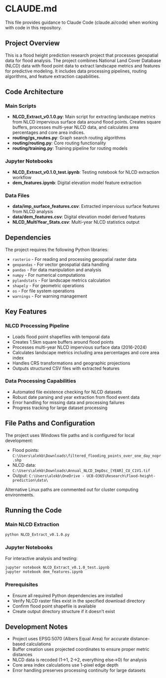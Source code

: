# CLAUDE.md

This file provides guidance to Claude Code (claude.ai/code) when working with code in this repository.

## Project Overview

This is a flood height prediction research project that processes geospatial data for flood analysis. The project combines National Land Cover Database (NLCD) data with flood point data to extract landscape metrics and features for predictive modeling. It includes data processing pipelines, routing algorithms, and feature extraction capabilities.

## Code Architecture

### Main Scripts
- **NLCD_Extract_v0.1.0.py**: Main script for extracting landscape metrics from NLCD impervious surface data around flood points. Creates square buffers, processes multi-year NLCD data, and calculates area percentages and core area indices.
- **routing/gs_routes.py**: Graph search routing algorithms
- **routing/routing.py**: Core routing functionality 
- **routing/training.py**: Training pipeline for routing models

### Jupyter Notebooks
- **NLCD_Extract_v0.1.0_test.ipynb**: Testing notebook for NLCD extraction workflow
- **dem_features.ipynb**: Digital elevation model feature extraction

### Data Files
- **data/imp_surface_features.csv**: Extracted impervious surface features from NLCD analysis
- **data/dem_features.csv**: Digital elevation model derived features
- **NLCD_MultiYear_Stats.csv**: Multi-year NLCD statistics output

## Dependencies

The project requires the following Python libraries:
- `rasterio` - For reading and processing geospatial raster data
- `geopandas` - For vector geospatial data handling
- `pandas` - For data manipulation and analysis
- `numpy` - For numerical computations
- `pylandstats` - For landscape metrics calculation
- `shapely` - For geometric operations
- `os` - For file system operations
- `warnings` - For warning management

## Key Features

### NLCD Processing Pipeline
- Loads flood point shapefiles with temporal data
- Creates 1.5km square buffers around flood points
- Processes multi-year NLCD impervious surface data (2016-2024)
- Calculates landscape metrics including area percentages and core area index
- Handles CRS transformations and geographic projections
- Outputs structured CSV files with extracted features

### Data Processing Capabilities
- Automated file existence checking for NLCD datasets
- Robust date parsing and year extraction from flood event data
- Error handling for missing data and processing failures
- Progress tracking for large dataset processing

## File Paths and Configuration

The project uses Windows file paths and is configured for local development:
- Flood points: `C:\Users\alekb\Downloads\filtered_flooding_points_over_one_day_nopr.shp`
- NLCD data: `C:\Users\alekb\Downloads\Annual_NLCD_ImpDsc_[YEAR]_CU_C1V1.tif`
- Output: `C:\Users\alekb\OneDrive - UCB-O365\Research\Flood-height-prediction\data\`

Alternative Linux paths are commented out for cluster computing environments.

## Running the Code

### Main NLCD Extraction
```bash
python NLCD_Extract_v0.1.0.py
```

### Jupyter Notebooks
For interactive analysis and testing:
```bash
jupyter notebook NLCD_Extract_v0.1.0_test.ipynb
jupyter notebook dem_features.ipynb
```

### Prerequisites
- Ensure all required Python dependencies are installed
- Verify NLCD raster files exist in the specified download directory
- Confirm flood point shapefile is available
- Create output directory structure if it doesn't exist

## Development Notes

- Project uses EPSG:5070 (Albers Equal Area) for accurate distance-based calculations
- Buffer creation uses projected coordinates to ensure proper metric distances
- NLCD data is recoded (1->1, 2->2, everything else->0) for analysis
- Core area index calculations use 1-pixel edge depth
- Error handling preserves processing continuity for large datasets